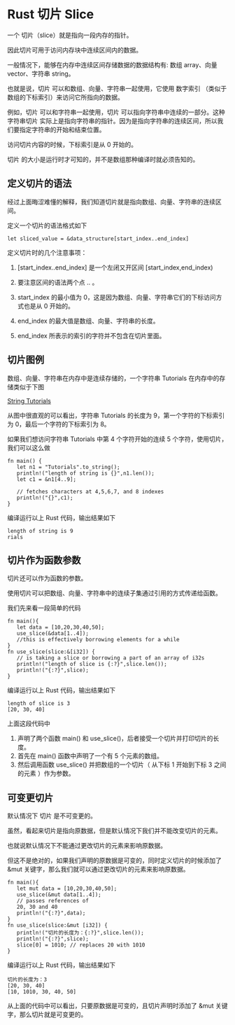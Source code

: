 # Rust 切片 Slice

一个 切片（slice）就是指向一段内存的指针。

因此切片可用于访问内存块中连续区间内的数据。

一般情况下，能够在内存中连续区间存储数据的数据结构有: 数组 array、向量 vector、字符串 string。

也就是说，切片 可以和数组、向量、字符串一起使用，它使用 数字索引 （类似于数组的下标索引）来访问它所指向的数据。

例如，切片 可以和字符串一起使用，切片 可以指向字符串中连续的一部分。这种 字符串切片 实际上是指向字符串的指针。因为是指向字符串的连续区间，所以我们要指定字符串的开始和结束位置。

访问切片内容的时候，下标索引是从 0 开始的。

切片 的大小是运行时才可知的，并不是数组那种编译时就必须告知的。

## 定义切片的语法

经过上面晦涩难懂的解释，我们知道切片就是指向数组、向量、字符串的连续区间。

定义一个切片的语法格式如下

```
let sliced_value = &data_structure[start_index..end_index]
```

定义切片时的几个注意事项：

1. [start_index..end_index] 是一个左闭又开区间 [start_index,end_index)

2. 要注意区间的语法两个点 .. 。

3. start_index 的最小值为 0，这是因为数组、向量、字符串它们的下标访问方式也是从 0 开始的。

4. end_index 的最大值是数组、向量、字符串的长度。

5. end_index 所表示的索引的字符并不包含在切片里面。

## 切片图例

数组、向量、字符串在内存中是连续存储的，一个字符串 Tutorials 在内存中的存储类似于下图

[String Tutorials](/images/string_tutorials.jpg)

从图中很直观的可以看出，字符串 Tutorials 的长度为 9，第一个字符的下标索引为 0，最后一个字符的下标索引为 8。

如果我们想访问字符串 Tutorials 中第 4 个字符开始的连续 5 个字符，使用切片，我们可以这么做

```
fn main() {
   let n1 = "Tutorials".to_string();
   println!("length of string is {}",n1.len());
   let c1 = &n1[4..9]; 

   // fetches characters at 4,5,6,7, and 8 indexes
   println!("{}",c1);
}
```

编译运行以上 Rust 代码，输出结果如下

```
length of string is 9
rials
```

## 切片作为函数参数

切片还可以作为函数的参数。

使用切片可以把数组、向量、字符串中的连续子集通过引用的方式传递给函数。

我们先来看一段简单的代码

```
fn main(){
   let data = [10,20,30,40,50];
   use_slice(&data[1..4]);
   //this is effectively borrowing elements for a while
}
fn use_slice(slice:&[i32]) { 
   // is taking a slice or borrowing a part of an array of i32s
   println!("length of slice is {:?}",slice.len());
   println!("{:?}",slice);
}
```

编译运行以上 Rust 代码，输出结果如下

```
length of slice is 3
[20, 30, 40]
```

上面这段代码中

1. 声明了两个函数 main() 和 use_slice()，后者接受一个切片并打印切片的长度。
2. 首先在 main() 函数中声明了一个有 5 个元素的数组。
3. 然后调用函数 use_slice() 并把数组的一个切片（ 从下标 1 开始到下标 3 之间的元素 ）作为参数。

## 可变更切片

默认情况下 切片 是不可变更的。

虽然，看起来切片是指向原数据，但是默认情况下我们并不能改变切片的元素。

也就说默认情况下不能通过更改切片的元素来影响原数据。

但这不是绝对的，如果我们声明的原数据是可变的，同时定义切片的时候添加了 &mut 关键字，那么我们就可以通过更改切片的元素来影响原数据。

```
fn main(){
   let mut data = [10,20,30,40,50];
   use_slice(&mut data[1..4]);
   // passes references of 
   20, 30 and 40
   println!("{:?}",data);
}
fn use_slice(slice:&mut [i32]) {
   println!("切片的长度为：{:?}",slice.len());
   println!("{:?}",slice);
   slice[0] = 1010; // replaces 20 with 1010
}
```

编译运行以上 Rust 代码，输出结果如下

```
切片的长度为：3
[20, 30, 40]
[10, 1010, 30, 40, 50]
```

从上面的代码中可以看出，只要原数据是可变的，且切片声明时添加了 &mut 关键字，那么切片就是可变更的。